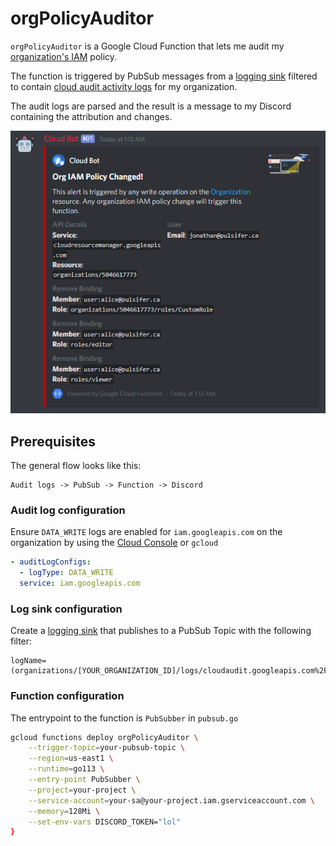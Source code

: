 # orgPolicyAuditor

`orgPolicyAuditor` is a Google Cloud Function that lets me audit my [organization's IAM](https://cloud.google.com/resource-manager/docs/access-control-org) policy.

The function is triggered by PubSub messages from a [logging sink](https://cloud.google.com/logging/docs/export) filtered to contain [cloud audit activity logs](https://cloud.google.com/logging/docs/audit/#viewing_audit_logs) for my organization.

The audit logs are parsed and the result is a message to my Discord containing the attribution and changes.

![Example Image](img/orgPolicyAuditor.png)

## Prerequisites

The general flow looks like this:

```raw
Audit logs -> PubSub -> Function -> Discord
```

### Audit log configuration

Ensure `DATA_WRITE` logs are enabled for `iam.googleapis.com` on the organization by using the [Cloud Console](https://console.cloud.google.com/iam-admin/audit) or `gcloud`

```yaml
- auditLogConfigs:
  - logType: DATA_WRITE                                                                
  service: iam.googleapis.com
```

### Log sink configuration

Create a [logging sink](https://cloud.google.com/logging/docs/export) that publishes to a PubSub Topic with the following filter:

```raw
logName=(organizations/[YOUR_ORGANIZATION_ID]/logs/cloudaudit.googleapis.com%2Factivity)
```

### Function configuration

The entrypoint to the function is `PubSubber` in `pubsub.go`

```sh
gcloud functions deploy orgPolicyAuditor \
    --trigger-topic=your-pubsub-topic \
    --region=us-east1 \
    --runtime=go113 \
    --entry-point PubSubber \
    --project=your-project \
    --service-account=your-sa@your-project.iam.gserviceaccount.com \
    --memory=128Mi \
    --set-env-vars DISCORD_TOKEN="lol"
}
```